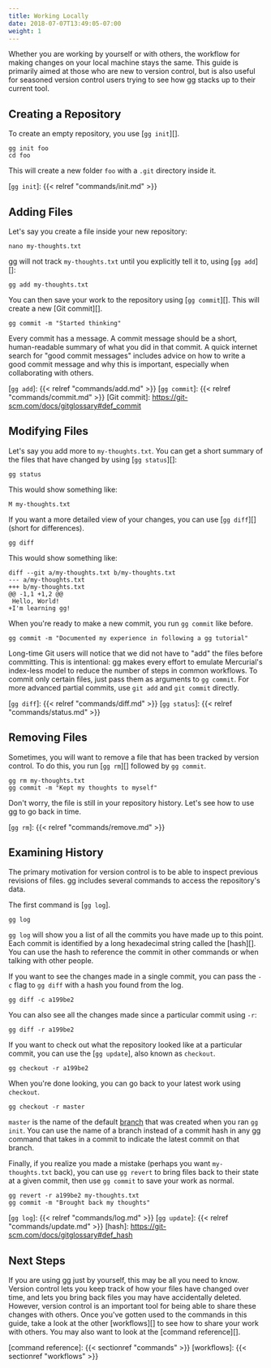 ```yaml
---
title: Working Locally
date: 2018-07-07T13:49:05-07:00
weight: 1
---
```


Whether you are working by yourself or with others, the workflow for making
changes on your local machine stays the same. This guide is primarily aimed at
those who are new to version control, but is also useful for seasoned version
control users trying to see how gg stacks up to their current tool.

<!--more-->

## Creating a Repository

To create an empty repository, you use [`gg init`][].

```shell
gg init foo
cd foo
```

This will create a new folder `foo` with a `.git` directory inside it.

[`gg init`]: {{< relref "commands/init.md" >}}

## Adding Files

Let's say you create a file inside your new repository:

```shell
nano my-thoughts.txt
```

gg will not track `my-thoughts.txt` until you explicitly tell it to, using [`gg
add`][]:

```shell
gg add my-thoughts.txt
```

You can then save your work to the repository using [`gg commit`][]. This will
create a new [Git commit][].

```shell
gg commit -m "Started thinking"
```

Every commit has a message. A commit message should be a short, human-readable
summary of what you did in that commit. A quick internet search for "good commit
messages" includes advice on how to write a good commit message and why this is
important, especially when collaborating with others.

[`gg add`]: {{< relref "commands/add.md" >}}
[`gg commit`]: {{< relref "commands/commit.md" >}}
[Git commit]: https://git-scm.com/docs/gitglossary#def_commit

## Modifying Files

Let's say you add more to `my-thoughts.txt`. You can get a short summary of the
files that have changed by using [`gg status`][]:

```shell
gg status
```

This would show something like:

```
M my-thoughts.txt
```

If you want a more detailed view of your changes, you can use [`gg diff`][] (short for differences).

```shell
gg diff
```

This would show something like:

```
diff --git a/my-thoughts.txt b/my-thoughts.txt
--- a/my-thoughts.txt
+++ b/my-thoughts.txt
@@ -1,1 +1,2 @@
 Hello, World!
+I'm learning gg!
```

When you're ready to make a new commit, you run `gg commit` like before.

```shell
gg commit -m "Documented my experience in following a gg tutorial"
```

Long-time Git users will notice that we did not have to "add" the files before
committing. This is intentional: gg makes every effort to emulate Mercurial's
index-less model to reduce the number of steps in common workflows. To commit
only certain files, just pass them as arguments to `gg commit`. For more
advanced partial commits, use `git add` and `git commit` directly.

[`gg diff`]: {{< relref "commands/diff.md" >}}
[`gg status`]: {{< relref "commands/status.md" >}}

## Removing Files

Sometimes, you will want to remove a file that has been tracked by version
control. To do this, you run [`gg rm`][] followed by `gg commit`.

```shell
gg rm my-thoughts.txt
gg commit -m "Kept my thoughts to myself"
```

Don't worry, the file is still in your repository history. Let's see how to use
gg to go back in time.

[`gg rm`]: {{< relref "commands/remove.md" >}}

## Examining History

The primary motivation for version control is to be able to inspect previous
revisions of files. gg includes several commands to access the repository's
data.

The first command is [`gg log`].

```shell
gg log
```

`gg log` will show you a list of all the commits you have made up to this point.
Each commit is identified by a long hexadecimal string called the [hash][]. You
can use the hash to reference the commit in other commands or when talking with
other people.

If you want to see the changes made in a single commit, you can pass the `-c`
flag to `gg diff` with a hash you found from the log.

```shell
gg diff -c a199be2
```

You can also see all the changes made since a particular commit using `-r`:

```shell
gg diff -r a199be2
```

If you want to check out what the repository looked like at a particular commit,
you can use the [`gg update`], also known as `checkout`.

```shell
gg checkout -r a199be2
```

When you're done looking, you can go back to your latest work using `checkout`.

```shell
gg checkout -r master
```

`master` is the name of the default [branch][] that was created when you ran `gg
init`. You can use the name of a branch instead of a commit hash in any gg
command that takes in a commit to indicate the latest commit on that branch.

Finally, if you realize you made a mistake (perhaps you want `my-thoughts.txt`
back), you can use `gg revert` to bring files back to their state at a given
commit, then use `gg commit` to save your work as normal.

```shell
gg revert -r a199be2 my-thoughts.txt
gg commit -m "Brought back my thoughts"
```

[branch]: https://help.github.com/articles/about-branches/
[`gg log`]: {{< relref "commands/log.md" >}}
[`gg update`]: {{< relref "commands/update.md" >}}
[hash]: https://git-scm.com/docs/gitglossary#def_hash

## Next Steps

If you are using gg just by yourself, this may be all you need to know. Version
control lets you keep track of how your files have changed over time, and lets
you bring back files you may have accidentally deleted. However, version control
is an important tool for being able to share these changes with others. Once
you've gotten used to the commands in this guide, take a look at the other
[workflows][] to see how to share your work with others. You may also want to
look at the [command reference][].

[command reference]: {{< sectionref "commands" >}}
[workflows]: {{< sectionref "workflows" >}}
